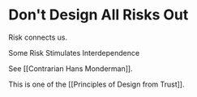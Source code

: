 # Don't Design All Risks Out



Risk connects us. 

Some Risk Stimulates Interdependence

See [[Contrarian Hans Monderman]]. 

This is one of the [[Principles of Design from Trust]]. 
